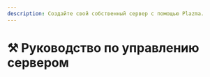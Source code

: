 ```yaml
---
description: Создайте свой собственный сервер с помощью Plazma.
---
```


# ⚒️ Руководство по управлению сервером
